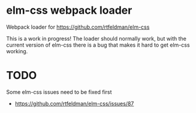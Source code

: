 # elm-css webpack loader

Webpack loader for https://github.com/rtfeldman/elm-css

This is a work in progress!
The loader should normally work, but with the current version of elm-css there is a bug that makes it hard to get elm-css working.

# TODO

Some elm-css issues need to be fixed first

* https://github.com/rtfeldman/elm-css/issues/87

